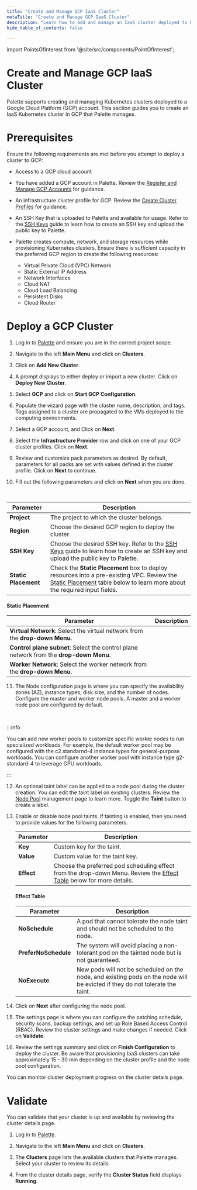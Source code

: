 ```yaml
---
title: "Create and Manage GCP IaaS Cluster"
metaTitle: "Create and Manage GCP IaaS Cluster"
description: "Learn how to add and manage an IaaS cluster deployed to GCP."
hide_table_of_contents: false

---
```





import PointsOfInterest from '@site/src/components/PointOfInterest';

# Create and Manage GCP IaaS Cluster


Palette supports creating and managing Kubernetes clusters deployed to a Google Cloud Platform (GCP) account. This section guides you to create an IaaS Kubernetes cluster in GCP that Palette manages.

# Prerequisites

Ensure the following requirements are met before you attempt to deploy a cluster to GCP:

- Access to a GCP cloud account 


- You have added a GCP account in Palette. Review the [Register and Manage GCP Accounts](/clusters/public-cloud/gcp/add-gcp-accounts) for guidance.


- An infrastructure cluster profile for GCP. Review the [Create Cluster Profiles](/cluster-profiles/task-define-profile) for guidance.


- An SSH Key that is uploaded to Palette and available for usage. Refer to the [SSH Keys](/clusters/cluster-management/ssh-keys) guide to learn how to create an SSH key and upload the public key to Palette.


- Palette creates compute, network, and storage resources while provisioning Kubernetes clusters. Ensure there is sufficient capacity in the preferred GCP region to create the following resources:
  - Virtual Private Cloud (VPC) Network
  - Static External IP Address
  - Network Interfaces 
  - Cloud NAT
  - Cloud Load Balancing
  - Persistent Disks
  - Cloud Router


# Deploy a GCP Cluster

1. Log in to [Palette](https://console.spectrocloud.com) and ensure you are in the correct project scope.


2. Navigate to the left **Main Menu** and click on **Clusters**.


3. Click on **Add New Cluster**.


4. A prompt displays to either deploy or import a new cluster. Click on **Deploy New Cluster**.


5. Select **GCP** and click on **Start GCP Configuration**.


6. Populate the wizard page with the cluster name, description, and tags. Tags assigned to a cluster are propagated to the VMs deployed to the computing environments.


7. Select a GCP account, and Click on **Next**.



8. Select the **Infrastructure Provider** row and click on one of your GCP cluster profiles. Click on **Next**.



9. Review and customize pack parameters as desired. By default, parameters for all packs are set with values defined in the cluster profile. Click on **Next** to continue.


10. Fill out the following parameters and click on **Next** when you are done.

  <br />

  |Parameter|Description|
  |---|---|
  |**Project**|The project to which the cluster belongs.|
  |**Region**|Choose the desired GCP region to deploy the cluster.|
  |**SSH Key**|Choose the desired SSH key. Refer to the [SSH Keys](/clusters/cluster-management/ssh-keys) guide to learn how to create an SSH key and upload the public key to Palette.|
  |**Static Placement** | Check the **Static Placement** box to deploy resources into a pre-existing VPC. Review the [Static Placement](/clusters/public-cloud/gcp/create-gcp-iaas-cluster#staticplacement) table below to learn more about the required input fields.|

  #### Static Placement
  
  |Parameter|Description|
  |---|---|
  |**Virtual Network**: Select the virtual network from the **drop-down Menu**.|
  |**Control plane subnet**: Select the control plane network from the **drop-down Menu**.|
  |**Worker Network**: Select the worker network from the **drop-down Menu**. |


  

11. The Node configuration page is where you can specify the availability zones (AZ), instance types, disk size, and the number of nodes. Configure the master and worker node pools. A master and a worker node pool are configured by default.  

  <br />

  :::info

  You can add new worker pools to customize specific worker nodes to run specialized workloads. For example, the default worker pool may be configured with the c2.standarnd-4 instance types for general-purpose workloads. You can configure another worker pool with instance type g2-standard-4 to leverage GPU workloads.

  :::


12. An optional taint label can be applied to a node pool during the cluster creation. You can edit the taint label on existing clusters. Review the [Node Pool](/clusters/cluster-management/node-pool) management page to learn more. Toggle the **Taint** button to create a label. 



13. Enable or disable node pool taints. If tainting is enabled, then you need to provide values for the following parameters.
    
    |**Parameter**| **Description**|
    |-------------|---------------|
    |**Key**      |Custom key for the taint.|
    |**Value**    | Custom value for the taint key.|
    | **Effect**  | Choose the preferred pod scheduling effect from the drop-down Menu. Review the [Effect Table](/clusters/public-cloud/gcp/create-gcp-iaas-cluster#effecttable) below for more details. |
  
    #### Effect Table
    
    |**Parameter**| **Description**|
    |-------------|---------------|
    | **NoSchedule**|  A pod that cannot tolerate the node taint and should not be scheduled to the node. 
    | **PreferNoSchedule**| The system will avoid placing a non-tolerant pod on the tainted node but is not guaranteed.
    | **NoExecute**|  New pods will not be scheduled on the node, and existing pods on the node will be evicted if they do not tolerate the taint. |

14. Click on **Next** after configuring the node pool.



15. The settings page is where you can configure the patching schedule, security scans, backup settings, and set up Role Based Access Control (RBAC). Review the cluster settings and make changes if needed. Click on **Validate**.



16. Review the settings summary and click on **Finish Configuration** to deploy the cluster. Be aware that provisioning IaaS clusters can take approximately 15 - 30 min depending on the cluster profile and the node pool configuration.

You can monitor cluster deployment progress on the cluster details page.


# Validate

You can validate that your cluster is up and available by reviewing the cluster details page. 

1. Log in to [Palette](https://console.spectrocloud.com).



2. Navigate to the left **Main Menu** and click on **Clusters**. 


3. The **Clusters** page lists the available clusters that Palette manages. Select your cluster to review its details. 



4. From the cluster details page, verify the **Cluster Status** field displays **Running**.